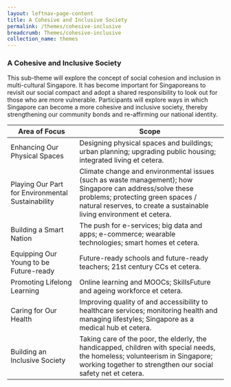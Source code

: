 ```yaml
---
layout: leftnav-page-content
title: A Cohesive and Inclusive Society
permalink: /themes/cohesive-inclusive
breadcrumb: Themes/cohesive-inclusive
collection_name: themes
---
```

### **A Cohesive and Inclusive Society**

This sub-theme will explore the concept of social cohesion and inclusion in multi-cultural Singapore.  It has become important for Singaporeans to revisit our social compact and adopt a shared responsibility to look out for those who are more vulnerable.  Participants will explore ways in which Singapore can become a more cohesive and inclusive society, thereby strengthening our community bonds and re-affirming our national identity.

Area of Focus|Scope
----|--------------------
Enhancing Our Physical Spaces	| Designing physical spaces and buildings; urban planning; upgrading public housing; integrated living et cetera.
Playing Our Part for Environmental Sustainability |	Climate change and environmental issues (such as waste management); how Singapore can address/solve these problems; protecting green spaces / natural reserves, to create a sustainable living environment et cetera.
Building a Smart Nation	| The push for e-services; big data and apps; e-commerce; wearable technologies; smart homes et cetera.
Equipping Our Young to be Future-ready | Future-ready schools and future-ready teachers; 21st century CCs et cetera.
Promoting Lifelong Learning	| Online learning and MOOCs; SkillsFuture and ageing workforce et cetera.
Caring for Our Health |	Improving quality of and accessibility to healthcare services; monitoring health and managing lifestyles; Singapore as a medical hub et cetera.
Building an Inclusive Society	| Taking care of the poor, the elderly, the handicapped, children with special needs, the homeless; volunteerism in Singapore; working together to strengthen our social safety net et cetera.
